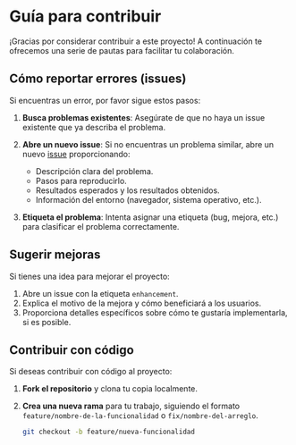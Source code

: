 # Guía para contribuir

¡Gracias por considerar contribuir a este proyecto! A continuación te ofrecemos una serie de pautas para facilitar tu colaboración.

## Cómo reportar errores (issues)

Si encuentras un error, por favor sigue estos pasos:

1. **Busca problemas existentes**: Asegúrate de que no haya un issue existente que ya describa el problema.

2. **Abre un nuevo issue**: Si no encuentras un problema similar, abre un nuevo [issue](https://github.com/snakone/the-formatted-blog/issues) proporcionando:
   - Descripción clara del problema.
   - Pasos para reproducirlo.
   - Resultados esperados y los resultados obtenidos.
   - Información del entorno (navegador, sistema operativo, etc.).

3. **Etiqueta el problema**: Intenta asignar una etiqueta (bug, mejora, etc.) para clasificar el problema correctamente.

## Sugerir mejoras

Si tienes una idea para mejorar el proyecto:

1. Abre un issue con la etiqueta `enhancement`.
2. Explica el motivo de la mejora y cómo beneficiará a los usuarios.
3. Proporciona detalles específicos sobre cómo te gustaría implementarla, si es posible.

## Contribuir con código

Si deseas contribuir con código al proyecto:

1. **Fork el repositorio** y clona tu copia localmente.

2. **Crea una nueva rama** para tu trabajo, siguiendo el formato `feature/nombre-de-la-funcionalidad` o `fix/nombre-del-arreglo`.
   ```bash
   git checkout -b feature/nueva-funcionalidad
